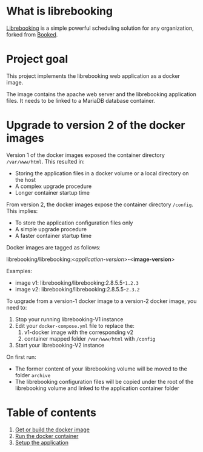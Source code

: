# What is librebooking
[Librebooking](https://github.com/librebooking/app) is a simple powerful scheduling solution for any organization, forked from [Booked](https://www.bookedscheduler.com/).

# Project goal
This project implements the librebooking web application as a docker image.

The image contains the apache web server and the librebooking application files. It needs to be linked to a MariaDB database container.

# Upgrade to version 2 of the docker images
Version 1 of the docker images exposed the container directory `/var/www/html`. This resulted in:
- Storing the application files in a docker volume or a local directory on the host
- A complex upgrade procedure
- Longer container startup time

From version 2, the docker images expose the container directory `/config`. This implies:
- To store the application configuration files only
- A simple upgrade procedure
- A faster container startup time

Docker images are tagged as follows:

librebooking/librebooking:\<*application-version*\>-\<**image-version**\>

Examples:
- image v1: librebooking/librebooking:2.8.5.5-`1.2.3`
- image v2: librebooking/librebooking:2.8.5.5-`2.3.2`

To upgrade from a version-1 docker image to a version-2 docker image, you need to:
1. Stop your running librebooking-V1 instance
1. Edit your `docker-compose.yml` file to replace the:
   1. v1-docker image with the corresponding v2
	 1. container mapped folder `/var/www/html` with `/config`
1. Start your librebooking-V2 instance

On first run:
- The former content of your librebooking volume will be moved to the folder `archive`
- The librebooking configuration files will be copied under the root of the librebooking volume and linked to the application container folder

# Table of contents
1. [Get or build the docker image](BUILD.md)
1. [Run the docker container](RUN.md)
1. [Setup the application](SETUP.md)
